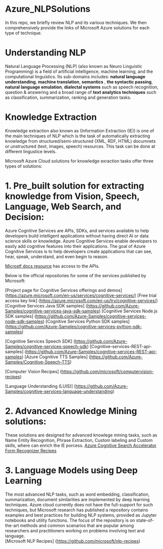 # Azure_NLPSolutions
In this repo, we briefly review NLP and its various techniques. We then comprehensively provide the links of Microsoft Azure solutions for each type of technique.

# Understanding NLP
Natural Language Processing (NLP) (also known as Neuro Linguistic Programming) is a field of artificial intelligence, machine learning, and the computational linguistics. Its sub-domains includes: **natural language understanding**, **machine translation**, **semantics** , **the syntactic passing**, **natural language emulation**, **dialectal systems** such as speech recognition, question & answering and a broad range of **text analytics techniques** such as classification, summarization, ranking and generation tasks. 

# Knowledge Extraction 
Knowledge extraction also known as (Information Extraction (IE)) is one of the main techniques of NLP which is the task of automatically extracting knowledge from structured/semi-structured (XML, RDF, HTML) documnets or unstructured (text, images, speech) resources. This task can be done at different lingustice levels.  


Microosft Azure  Cloud solutions for knowledge exraction tasks offer three types of solutions: 

# 1. Pre_built solution for extracting knowledge from Vision, Speech, Language, Web Search, and Decision:
Azure Cognitive Services are APIs, SDKs, and services available to help developers build intelligent applications without having direct AI or data science skills or knowledge. Azure Cognitive Services enable developers to easily add cognitive features into their applications. The goal of Azure Cognitive Services is to help developers create applications that can see, hear, speak, understand, and even begin to reason. 

[Microstf docs resource](https://docs.microsoft.com/en-us/azure/cognitive-services/Welcome#feedback) has access to the APIs. 

Below is the official repositories for some of the services published by Microsoft: 

[Project page for Cognitive Services offerings and demos] (https://azure.microsoft.com/en-us/services/cognitive-services/)
[Free trial access key link] (https://azure.microsoft.com/en-us/try/cognitive-services/)
[Cognitive Services Java SDK samples] (https://github.com/Azure-Samples/cognitive-services-java-sdk-samples)
[Cognitive Services Node.js SDK samples] (https://github.com/Azure-Samples/cognitive-services-node-sdk-samples)
[Cognitive Services Python SDK samples] (https://github.com/Azure-Samples/cognitive-services-python-sdk-samples)

[Cognitive Services Speech SDK] (https://github.com/Azure-Samples/cognitive-services-speech-sdk)
[Cognitive-services-REST-api-samples] (https://github.com/Azure-Samples/cognitive-services-REST-api-samples)
[Azure Cognitive TTS Samples] (https://github.com/Azure-Samples/Cognitive-Speech-TTS)

[Computer Vision Recipes] (https://github.com/microsoft/computervision-recipes)

[Language Understanding (LUIS)] (https://github.com/Azure-Samples/cognitive-services-language-understanding)

	
# 2. Advanced Knowledge Mining solutions:
These solutions are designed for advanced knowlege mining tasks, such as Name Entity Recognition, Phrase Extraction, Custom labeling and Custom skills, where can enrich the IE porcess. 
[Azure Cognitive Search Accelerator](https://github.com/microsoft/azure-search-knowledge-mining)
[Form Recognizer Recipes](https://github.com/microsoft/knowledge-extraction-recipes-forms)

# 3. Language Models using Deep Learning 
The most advanced NLP tasks, such as word embedding, classification, summarization, document similarities are implemented by deep learning techniques. Azure cloud currently does not have the full-support for such techniques, but Microsoft research has published a repository contains examples and best practices for building NLP systems, provided as Jupyter notebooks and utility functions. The focus of the repository is on state-of-the-art methods and common scenarios that are popular among researchers and practitioners working on problems involving text and language.  
[Microsoft NLP Recipes] (https://github.com/microsoft/nlp-recipes)





 










